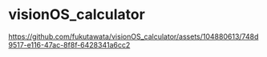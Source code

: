 # visionOS_calculator



https://github.com/fukutawata/visionOS_calculator/assets/104880613/748d9517-e116-47ac-8f8f-6428341a6cc2





